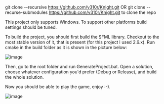 git clone --recursive https://github.com/v310r/Knight.git OR git clone --recurse-submodules https://github.com/v310r/Knight.git to clone the repo

This project only supports Windows. To support other platforms build settings should be tuned.

To build the project, you should first build the SFML library. Checkout to the most stable version of it, that is present (for this project I used 2.6.x). Run cmake in the build folder as it is shown in the picture below:

![image](https://github.com/v310r/Knight/assets/80487632/7b82b38b-8d23-4f8e-9f0c-4798d6739517)

Then, go to the root folder and run GenerateProject.bat. Open a solution, choose whatever configuration you'd prefer (Debug or Release), and build the whole solution.

Now you should be able to play the game, enjoy :-).

![image](https://github.com/v310r/Knight/assets/80487632/d0d9e186-690f-4490-b252-f0afb07fd8f6)
